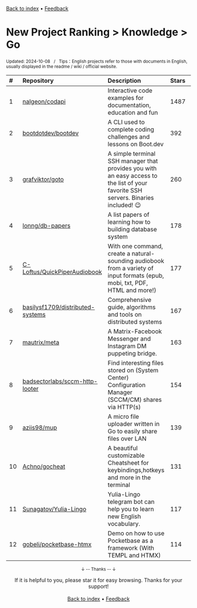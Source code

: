 <a href="https://github.com/GrowingGit/GitHub-English-Top-Charts#github-english-top-charts">Back to index</a> • <a href="/content/docs/feedback.md">Feedback</a>

# New Project Ranking > Knowledge > Go
<sub>Updated: 2024-10-08&nbsp;&nbsp;&nbsp;/&nbsp;&nbsp;&nbsp;Tips：English projects refer to those with documents in English, usually displayed in the readme / wiki / official website.</sub>

|#|Repository|Description|Stars|Updated|Created|
|:-|:-|:-|:-|:-|:-|
|1|[nalgeon/codapi](https://github.com/nalgeon/codapi)|Interactive code examples for documentation, education and fun|1487|2024-06-12|2023-11-24|
|2|[bootdotdev/bootdev](https://github.com/bootdotdev/bootdev)|A CLI used to complete coding challenges and lessons on Boot.dev|392|2024-09-24|2024-04-04|
|3|[grafviktor/goto](https://github.com/grafviktor/goto)|A simple terminal SSH manager that provides you with an easy access to the list of your favorite SSH servers. Binaries included! 😉|260|2024-10-07|2023-10-18|
|4|[lonng/db-papers](https://github.com/lonng/db-papers)|A list papers of learning how to building database system|178|2024-10-02|2024-05-11|
|5|[C-Loftus/QuickPiperAudiobook](https://github.com/C-Loftus/QuickPiperAudiobook)|With one command, create a natural-sounding audiobook from a variety of input formats (epub, mobi, txt, PDF, HTML and more!)|177|2024-09-16|2024-07-27|
|6|[basilysf1709/distributed-systems](https://github.com/basilysf1709/distributed-systems)|Comprehensive guide, algorithms and tools on distributed systems|167|2024-08-29|2024-07-23|
|7|[mautrix/meta](https://github.com/mautrix/meta)|A Matrix-Facebook Messenger and Instagram DM puppeting bridge.|163|2024-10-07|2024-01-16|
|8|[badsectorlabs/sccm-http-looter](https://github.com/badsectorlabs/sccm-http-looter)|Find interesting files stored on (System Center) Configuration Manager (SCCM/CM) shares via HTTP(s)|154|2024-09-30|2024-08-11|
|9|[aziis98/mup](https://github.com/aziis98/mup)|A micro file uploader written in Go to easily share files over LAN|139|2024-08-31|2024-08-25|
|10|[Achno/gocheat](https://github.com/Achno/gocheat)|A beautiful customizable Cheatsheet for keybindings,hotkeys and more in the terminal |131|2024-09-10|2024-08-21|
|11|[Sunagatov/Yulia-Lingo](https://github.com/Sunagatov/Yulia-Lingo)|Yulia-Lingo telegram bot can help you to learn new English vocabulary. |117|2024-07-13|2023-10-24|
|12|[gobeli/pocketbase-htmx](https://github.com/gobeli/pocketbase-htmx)|Demo on how to use Pocketbase as a framework (With TEMPL and HTMX)|114|2024-04-20|2024-01-31|

<div align="center">
    <p><sub>↓ -- Thanks -- ↓</sub></p>
    If it is helpful to you, please star it for easy browsing. Thanks for your support!
</div>

<br/>

<div align="center"><a href="https://github.com/GrowingGit/GitHub-English-Top-Charts#github-english-top-charts">Back to index</a> • <a href="/content/docs/feedback.md">Feedback</a></div>
